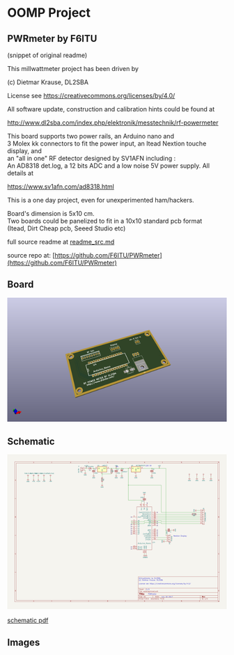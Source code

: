 # OOMP Project  
## PWRmeter  by F6ITU  
  
(snippet of original readme)  
  
This millwattmeter project has been driven by   
  
(c) Dietmar Krause, DL2SBA  
  
License see https://creativecommons.org/licenses/by/4.0/  
  
All software update, construction and calibration hints could be found at   
  
http://www.dl2sba.com/index.php/elektronik/messtechnik/rf-powermeter  
  
This board  supports two power rails, an Arduino nano and   
3 Molex kk connectors to fit the power input, an Itead Nextion touche display, and  
an "all in one" RF detector designed by SV1AFN including :   
An AD8318 det.log, a 12 bits ADC and a low noise 5V power supply. All details at   
  
https://www.sv1afn.com/ad8318.html  
  
This is a one day project, even for unexperimented ham/hackers.   
  
Board's dimension is 5x10 cm.   
Two boards could be panelized to fit in a 10x10 standard pcb format  
(Itead, Dirt Cheap pcb, Seeed Studio etc)   
  
  
  
  full source readme at [readme_src.md](readme_src.md)  
  
source repo at: [https://github.com/F6ITU/PWRmeter](https://github.com/F6ITU/PWRmeter)  
## Board  
  
[![working_3d.png](working_3d_600.png)](working_3d.png)  
## Schematic  
  
[![working_schematic.png](working_schematic_600.png)](working_schematic.png)  
  
[schematic pdf](working_schematic.pdf)  
## Images  
